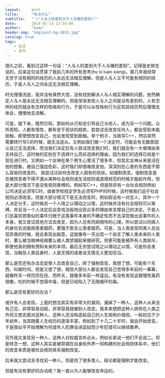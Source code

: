 ```yaml
---
layout:     post
title:      "写点什么"
subtitle:   " \"人与人的差别大于人与猪的差别\""
date:       2014-01-13 13:55:00
author:     "Gumc"
header-img: "img/post-bg-2015.jpg"
catalog: true
tags:
    - 生活
    - 读书
---
```


很久之前，看到过这样一句话：“人与人的差别大于人与猪的差别”。记得是史铁生说的，后来这句话贯穿了我前几年的所有思考(hu si luan xiang)。那几年我经常无奈于没有相同的经历的人永远无法相互理解，但是人与人又不可能有相同的经历，于是人与人之间永远无法相互理解。

时光慢慢流逝，我并没有焕然大悟，没有找到解决人与人相互理解的问题，依然确定人与人是永远无法相互理解的。但是渐渐发现人与人之间是没有差别的，人有怎样的经历就会有怎样的性格和行为，于是可以从性格和行为反知其经历然后慢慢去体会，慢慢地去谅解。

可是，接下来，既然已知，那如何从已知去引导自己与他人，成为另一个问题。众所周知，人都有惰性，都有安于现状的趋势，若尝试去改变任何人，都会受到本能抵触，即使想改变自己，也会发现受到抵触。举个例子，当我写C++，然后突然需要转行写C的时候，就无法适从。又例如我们做一个决定时，可能会有无数原因让自己无法选择，而当我们决定后有人尝试改变我们时，我们就会有一大堆理由来支持自己，这时候的区别在于选择什么而非选择的理由，因为我们的选择已经是个现在进行时。又例如一个女神在某个男生心里活了很多年，但其实女神从来是活在他的想象，被自己强加色彩，这时我们却很难改变他，深深刻在心里的东西是不那么容易的改变的。
我尝试过如何去改变人固有的现状。如强制改变。强制改变是在被改变者不得不遵从某种社会规则或生活规则或道德规范的时候才能起作用，但是大部分情况下是没有规则束缚的。例如写C++，但是除非有一台社会规则例如公司决定必须写C时，或者学校规定学生必须写PHP的时候，这时候我们迫于社会规则必须改变。但是大部分情况下是无法改变的，例如假设有一对恋人，其中一个人决定分手，这时候另一个人晓之以理动之以情，这时候并没有社会规则可以束缚，并且当一个人决定后会变戏法般地出现众多的理由来支撑自己的决定。于是人们总喜欢把类似的事件归根于这类事件本身的不确定性而不去深究做出该事件的人本身。我又尝试其他方法去改变，因为人总有同病相怜的心理，所以尝试以同病人的身份去说服病患者服药，更强于医生让患者服药。可是，当人类发现同类人总出现异类的时候，就会表现出敌意，这就像有一天出现一个自言了解人类未来的人类时，要么被当做神经病要么被人类禁锢起来做研究。但更可能是被所有人类排斥，即使他真的拥有预知未来的本领。最后无奈尝试晓之以理动之以情，可是你会发现，当触及人类自身时，人是无情的或者说无情无义更加恰当。

那么是否还有办法去促使人去改变自己，除了强制改变。我想了想，可能有个东西，叫做时间。但是又想了想，相信大部分人都会发现自己觉得多年前的一幕幕，就像昨天一样历历在目，而昨天，就像多年前一样遥远。有没有发现这跟慢性毒药很像，吃的时候不觉得中毒，但是已经陷入了无限循环的毒。

那么是否有更好的办法？

或许有人会发现，上面的想法其实有非常大的漏洞，漏掉了一种人，这种人从来没有己见，非常容易动摇，非常容易就被别人改变。我本来想把这种人排除在人类之外但又想去面对这种人，这种人还没构造起自己的人生观和价值观，一般初见于少年幼年，当其随着人生经历的逐渐丰富，例如到了十几二十岁时，就会开始改变。于是我似乎开始理解为何成年人犯罪会进监狱而少年犯错可以继续教养。

另外我又发现另一种人，这种人对权威言听必从，例如长辈说一他们不会说二。但是转念一想，这种人其实是被禁锢在自身和外界一同构建的社会规则体系中，他们的改变本质是被社会规则体系强制改变。

后来我又尝试去寻找另一种人，但是找了很多类人，结论都是强制才能改变。

但是有没有更好的办法呢？我一直以为人能够改变命运的。